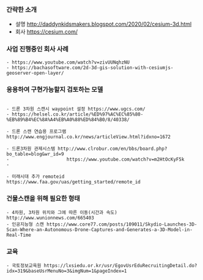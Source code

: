 
### 간략한 소개


- 설명 http://daddynkidsmakers.blogspot.com/2020/02/cesium-3d.html
- 회사 https://cesium.com/




### 사업 진행중인 회사 사례
```
- https://www.youtube.com/watch?v=zivUUNqhzNU
- https://bachasoftware.com/2d-3d-gis-solution-with-cesiumjs-geoserver-open-layer/

```

### 응용하여 구현가능할지 검토하는 모델
```
                     
- 드론 3차원 스캔시 waypoint 설정 https://www.ugcs.com/
- https://helsel.co.kr/article/%ED%97%AC%EC%85%80-%EB%89%B4%EC%8A%A4%EB%A0%88%ED%84%B0/8/40338/ 

- 드론 스캔 연습용 프로그램 http://www.engjournal.co.kr/news/articleView.html?idxno=1672

- 드론3차원 관제시스템 http://www.clrobur.com/en/bbs/board.php?bo_table=blog&wr_id=9
-                     https://www.youtube.com/watch?v=m2HtOcKyF5k
- 

- 미래시대 추가 remoteid https://www.faa.gov/uas/getting_started/remote_id

```


### 건물스캔을 위해 필요한 형태
```
- 4차원, 3차원 위치와 그에 따른 이동(시간과 속도) http://www.wunionnews.com/665403
- 인공지능형 스캔 https://www.core77.com/posts/109011/Skydio-Launches-3D-Scan-Where-an-Autonomous-Drone-Captures-and-Generates-a-3D-Model-in-Real-Time

```


### 교육
```
- 국토정보교육원 https://lxsiedu.or.kr/usr/EgovUsrEduRecruitingDetail.do?idx=319&baseUsrMenuNo=3&imgNum=1&pageIndex=1

```
